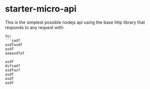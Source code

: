 # starter-micro-api

This is the simplest possible nodejs api using the base http library that responds to any request with:   
```ddd
Yo! 
```sadf
asdfasdf
asdf
aaaasdfaf

asdf
dsfsadf
asdfasf
asdf
asdf
asdf
